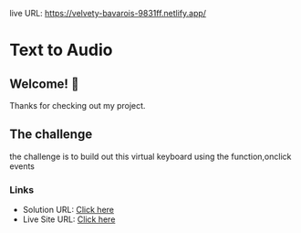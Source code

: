 live URL: https://velvety-bavarois-9831ff.netlify.app/
# Text to Audio

## Welcome! 👋

Thanks for checking out my project.

## The challenge

the challenge is to build out this virtual keyboard using the function,onclick events

### Links

- Solution URL: [Click here](https://stalwart-arithmetic-6836a7.netlify.app/)
- Live Site URL: [Click here](https://stalwart-arithmetic-6836a7.netlify.app/)